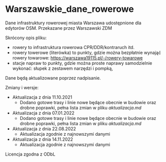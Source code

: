 # Warszawskie_dane_rowerowe
Dane infrastruktury rowerowej miasta Warszawa udostępnione dla edytorów OSM. Przekazane przez Warszawski ZDM

Skrócony opis pliku:
- rowery to infrastruktura rowerowa CPR/DDR/kontraruch itd.
- rowery towerowe (literówka) to punkty, gdzie można bezpłatnie wynająć rowery towarowe: https://warszawa19115.pl/-/rowery-towarowe
- stacje napraw to punkty, gdzie można proste naprawy samodzielnie wykonać: słupek z zestawem narzędzi i pompką, 

Dane będą aktualizowane poprzez nadpisanie.


Zmiany i wersje:
- Aktualizacja z dnia 11.10.2021
    - Dodano gotowe trasy i linie nowe będące obecnie w budowie oraz drobne poprawki, pełna lista zmian w pliku *aktualizacja.md*
- Aktualizacja z dnia 07.01.2022
    - Dodano gotowe trasy i linie nowe będące obecnie w budowie oraz drobne poprawki, pełna lista zmian w pliku *aktualizacja.md*
- Aktualizacja z dnia 22.08.2022
    - Aktualizacja zgodnie z najnowszymi danymi
- Aktualizacja z dnia 14.11.2022
    - Aktualizacja zgodnie z najnowszymi danymi

Licencja zgodna z ODbL
